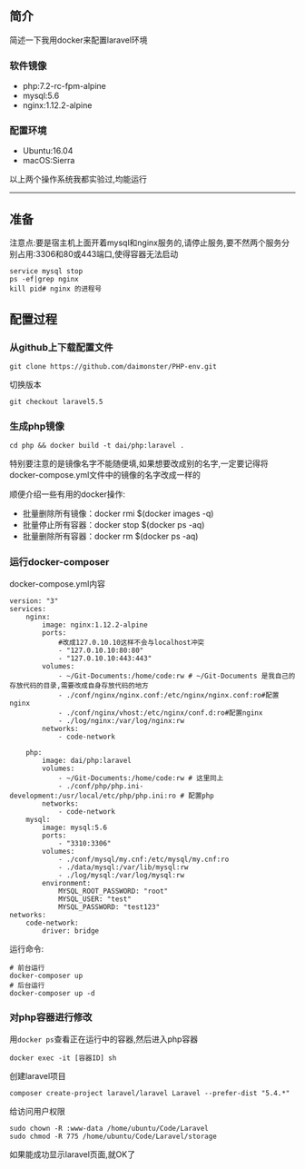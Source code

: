 ## 简介
简述一下我用docker来配置laravel环境

### 软件镜像
+ php:7.2-rc-fpm-alpine
+ mysql:5.6
+ nginx:1.12.2-alpine
### 配置环境
+ Ubuntu:16.04
+ macOS:Sierra

以上两个操作系统我都实验过,均能运行

***
## 准备
注意点:要是宿主机上面开着mysql和nginx服务的,请停止服务,要不然两个服务分别占用:3306和80或443端口,使得容器无法启动
```
service mysql stop 
ps -ef|grep nginx
kill pid# nginx 的进程号
```
## 配置过程
### 从github上下载配置文件
```
git clone https://github.com/daimonster/PHP-env.git
```
切换版本
```
git checkout laravel5.5
```

### 生成php镜像
```
cd php && docker build -t dai/php:laravel .
```
特别要注意的是镜像名字不能随便填,如果想要改成别的名字,一定要记得将docker-compose.yml文件中的镜像的名字改成一样的

顺便介绍一些有用的docker操作:
+ 批量删除所有镜像：docker rmi $(docker images -q)
+ 批量停止所有容器：docker stop $(docker ps -aq)
+ 批量删除所有容器：docker rm $(docker ps -aq)

### 运行docker-composer
docker-compose.yml内容
```
version: "3"
services:
    nginx:
        image: nginx:1.12.2-alpine
        ports:
            #改成127.0.10.10这样不会与localhost冲突
            - "127.0.10.10:80:80"
            - "127.0.10.10:443:443"
        volumes:
            - ~/Git-Documents:/home/code:rw # ~/Git-Documents 是我自己的存放代码的目录,需要改成自身存放代码的地方
            - ./conf/nginx/nginx.conf:/etc/nginx/nginx.conf:ro#配置nginx
            - ./conf/nginx/vhost:/etc/nginx/conf.d:ro#配置nginx
            - ./log/nginx:/var/log/nginx:rw
        networks:
            - code-network

    php:
        image: dai/php:laravel
        volumes:
            - ~/Git-Documents:/home/code:rw # 这里同上
            - ./conf/php/php.ini-development:/usr/local/etc/php/php.ini:ro # 配置php
        networks:
            - code-network
    mysql:
        image: mysql:5.6
        ports:
            - "3310:3306"
        volumes:
            - ./conf/mysql/my.cnf:/etc/mysql/my.cnf:ro
            - ./data/mysql:/var/lib/mysql:rw
            - ./log/mysql:/var/log/mysql:rw
        environment:
            MYSQL_ROOT_PASSWORD: "root"
            MYSQL_USER: "test"
            MYSQL_PASSWORD: "test123"
networks:
    code-network:
        driver: bridge

```

运行命令:
```
# 前台运行
docker-composer up
# 后台运行
docker-composer up -d
```

### 对php容器进行修改
用`docker ps`查看正在运行中的容器,然后进入php容器
```
docker exec -it [容器ID] sh
```

创建laravel项目
```
composer create-project laravel/laravel Laravel --prefer-dist "5.4.*"
```

给访问用户权限
```
sudo chown -R :www-data /home/ubuntu/Code/Laravel
sudo chmod -R 775 /home/ubuntu/Code/Laravel/storage
```
如果能成功显示laravel页面,就OK了
